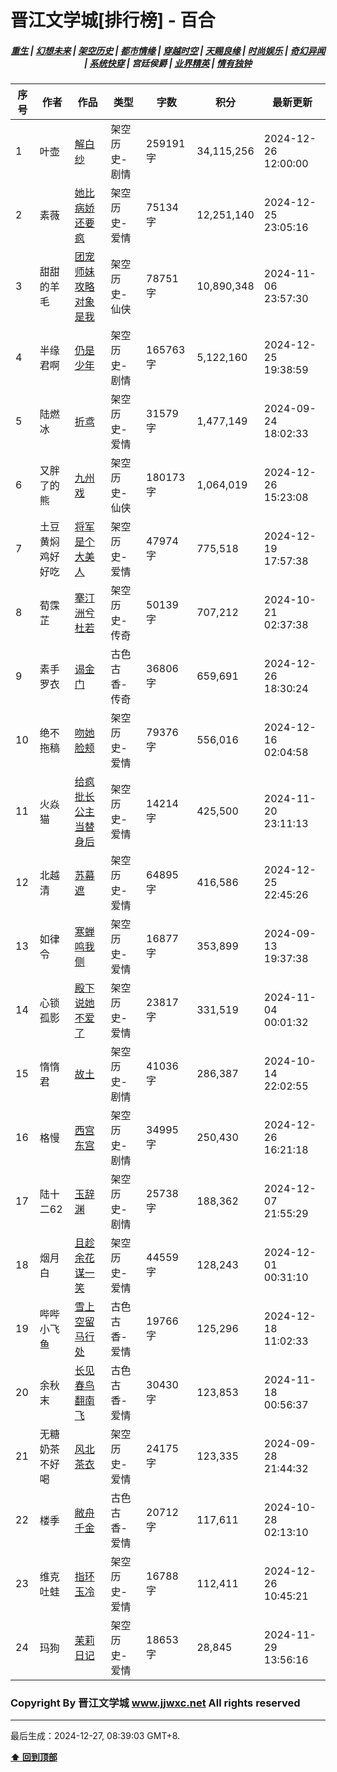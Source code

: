 # 晋江文学城[排行榜] - 百合

<h5 align="center">
	<a href="https://github.com/dev-chenxing/jjwxc-charts/blob/main/重生.md">重生</a> |
	<a href="https://github.com/dev-chenxing/jjwxc-charts/blob/main/幻想未来.md">幻想未来</a> |
	<a href="https://github.com/dev-chenxing/jjwxc-charts/blob/main/架空历史.md">架空历史</a> |
	<a href="https://github.com/dev-chenxing/jjwxc-charts/blob/main/都市情缘.md">都市情缘</a> |
	<a href="https://github.com/dev-chenxing/jjwxc-charts/blob/main/README.md">穿越时空</a> |
	<a href="https://github.com/dev-chenxing/jjwxc-charts/blob/main/天赐良缘.md">天赐良缘</a> |
	<a href="https://github.com/dev-chenxing/jjwxc-charts/blob/main/时尚娱乐.md">时尚娱乐</a> |
	<a href="https://github.com/dev-chenxing/jjwxc-charts/blob/main/奇幻异闻.md">奇幻异闻</a> |
	<a href="https://github.com/dev-chenxing/jjwxc-charts/blob/main/系统快穿.md">系统快穿</a> |
	<b>宫廷侯爵</b> |
	<a href="https://github.com/dev-chenxing/jjwxc-charts/blob/main/业界精英.md">业界精英</a> |
	<a href="https://github.com/dev-chenxing/jjwxc-charts/blob/main/情有独钟.md">情有独钟</a>
</h5>

| 序号 | 作者 | 作品 | 类型 | 字数 | 积分 | 最新更新 | 
|-----|------|------|-----|------|------|---------|
| 1 | 叶壶 | [解白纱](https://www.jjwxc.net/onebook.php?novelid=9260099) | 架空历史-剧情 | 259191字 | 34,115,256 | 2024-12-26 12:00:00 | 
| 2 | 素薇 | [她比病娇还要疯](https://www.jjwxc.net/onebook.php?novelid=8061484) | 架空历史-爱情 | 75134字 | 12,251,140 | 2024-12-25 23:05:16 | 
| 3 | 甜甜的羊毛 | [团宠师妹攻略对象是我](https://www.jjwxc.net/onebook.php?novelid=8888226) | 架空历史-仙侠 | 78751字 | 10,890,348 | 2024-11-06 23:57:30 | 
| 4 | 半缘君啊 | [仍是少年](https://www.jjwxc.net/onebook.php?novelid=9210885) | 架空历史-剧情 | 165763字 | 5,122,160 | 2024-12-25 19:38:59 | 
| 5 | 陆燃冰 | [折鸢](https://www.jjwxc.net/onebook.php?novelid=9171691) | 架空历史-爱情 | 31579字 | 1,477,149 | 2024-09-24 18:02:33 | 
| 6 | 又胖了的熊 | [九州戏](https://www.jjwxc.net/onebook.php?novelid=9113130) | 架空历史-仙侠 | 180173字 | 1,064,019 | 2024-12-26 15:23:08 | 
| 7 | 土豆黄焖鸡好好吃 | [将军是个大美人](https://www.jjwxc.net/onebook.php?novelid=9182590) | 架空历史-爱情 | 47974字 | 775,518 | 2024-12-19 17:57:38 | 
| 8 | 荀霂芷 | [搴汀洲兮杜若](https://www.jjwxc.net/onebook.php?novelid=9176518) | 架空历史-传奇 | 50139字 | 707,212 | 2024-10-21 02:37:38 | 
| 9 | 素手罗衣 | [谒金门](https://www.jjwxc.net/onebook.php?novelid=9264148) | 古色古香-传奇 | 36806字 | 659,691 | 2024-12-26 18:30:24 | 
| 10 | 绝不拖稿 | [吻她脸颊](https://www.jjwxc.net/onebook.php?novelid=9199166) | 架空历史-爱情 | 79376字 | 556,016 | 2024-12-16 02:04:58 | 
| 11 | 火焱猫 | [给疯批长公主当替身后](https://www.jjwxc.net/onebook.php?novelid=9211702) | 架空历史-爱情 | 14214字 | 425,500 | 2024-11-20 23:11:13 | 
| 12 | 北越清 | [苏幕遮](https://www.jjwxc.net/onebook.php?novelid=9205041) | 架空历史-爱情 | 64895字 | 416,586 | 2024-12-25 22:45:26 | 
| 13 | 如律令 | [寒蝉鸣我侧](https://www.jjwxc.net/onebook.php?novelid=9177364) | 架空历史-爱情 | 16877字 | 353,899 | 2024-09-13 19:37:38 | 
| 14 | 心锁孤影 | [殿下说她不爱了](https://www.jjwxc.net/onebook.php?novelid=9258477) | 架空历史-爱情 | 23817字 | 331,519 | 2024-11-04 00:01:32 | 
| 15 | 惰惰君 | [故土](https://www.jjwxc.net/onebook.php?novelid=9225270) | 架空历史-剧情 | 41036字 | 286,387 | 2024-10-14 22:02:55 | 
| 16 | 格慢 | [西宫东宫](https://www.jjwxc.net/onebook.php?novelid=9187700) | 架空历史-剧情 | 34995字 | 250,430 | 2024-12-26 16:21:18 | 
| 17 | 陆十二62 | [玉辞渊](https://www.jjwxc.net/onebook.php?novelid=9204473) | 架空历史-剧情 | 25738字 | 188,362 | 2024-12-07 21:55:29 | 
| 18 | 烟月白 | [且趁余花谋一笑](https://www.jjwxc.net/onebook.php?novelid=9208830) | 架空历史-爱情 | 44559字 | 128,243 | 2024-12-01 00:31:10 | 
| 19 | 哔哔小飞鱼 | [雪上空留马行处](https://www.jjwxc.net/onebook.php?novelid=9231934) | 古色古香-爱情 | 19766字 | 125,296 | 2024-12-18 11:02:33 | 
| 20 | 余秋末 | [长见春鸟翻南飞](https://www.jjwxc.net/onebook.php?novelid=9280051) | 古色古香-爱情 | 30430字 | 123,853 | 2024-11-18 00:56:37 | 
| 21 | 无糖奶茶不好喝 | [风北茶衣](https://www.jjwxc.net/onebook.php?novelid=9189824) | 架空历史-爱情 | 24175字 | 123,335 | 2024-09-28 21:44:32 | 
| 22 | 楼季 | [敝舟千金](https://www.jjwxc.net/onebook.php?novelid=9225230) | 古色古香-爱情 | 20712字 | 117,611 | 2024-10-28 02:13:10 | 
| 23 | 维克吐蛙 | [指环玉冷](https://www.jjwxc.net/onebook.php?novelid=9210145) | 架空历史-爱情 | 16788字 | 112,411 | 2024-12-26 10:45:21 | 
| 24 | 玛狗 | [茉莉日记](https://www.jjwxc.net/onebook.php?novelid=8991862) | 架空历史-爱情 | 18653字 | 28,845 | 2024-11-29 13:56:16 | 

### Copyright By 晋江文学城 www.jjwxc.net All rights reserved

---

最后生成：2024-12-27, 08:39:03 GMT+8.

**[⬆ 回到顶部](#晋江文学城排行榜---百合)**

